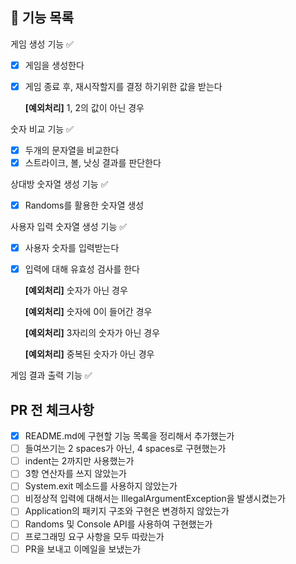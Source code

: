 ## 🚀 기능 목록

게임 생성 기능 :white_check_mark:

- [x] 게임을 생성한다

- [x] 게임 종료 후, 재시작할지를 결정 하기위한 값을 받는다

  **[예외처리]** 1, 2의 값이 아닌 경우

숫자 비교 기능 :white_check_mark:

- [x] 두개의 문자열을 비교한다
- [x] 스트라이크, 볼, 낫싱 결과를 판단한다

상대방 숫자열 생성 기능 :white_check_mark:

- [x] Randoms를 활용한 숫자열 생성

사용자 입력 숫자열 생성 기능 :white_check_mark:

- [x] 사용자 숫자를 입력받는다

- [x] 입력에 대해 유효성 검사를 한다

  **[예외처리]** 숫자가 아닌 경우

  **[예외처리]** 숫자에 0이 들어간 경우

  **[예외처리]** 3자리의 숫자가 아닌 경우

  **[예외처리]** 중복된 숫자가 아닌 경우

게임 결과 출력 기능 :white_check_mark:


## PR 전 체크사항

- [x] README.md에 구현할 기능 목록을 정리해서 추가했는가
- [ ] 들여쓰기는 2 spaces가 아닌, 4 spaces로 구현했는가
- [ ] indent는 2까지만 사용했는가
- [ ] 3항 연산자를 쓰지 않았는가
- [ ] System.exit 메소드를 사용하지 않았는가
- [ ] 비정상적 입력에 대해서는 IllegalArgumentException을 발생시켰는가
- [ ] Application의 패키지 구조와 구현은 변경하지 않았는가
- [ ] Randoms 및 Console API를 사용하여 구현했는가
- [ ] 프로그래밍 요구 사항을 모두 따랐는가
- [ ] PR을 보내고 이메일을 보냈는가